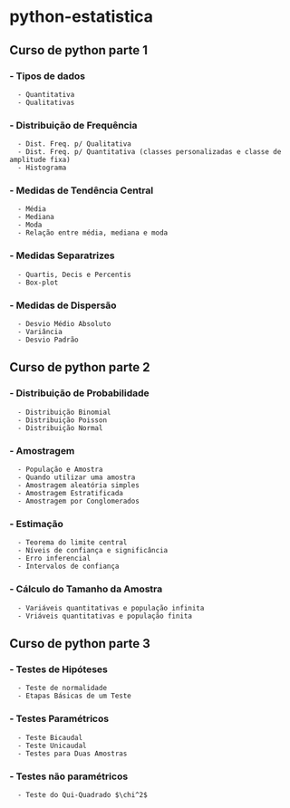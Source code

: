 # python-estatistica
## Curso de python parte 1
### - Tipos de dados
      - Quantitativa
      - Qualitativas
### - Distribuição de Frequência
      - Dist. Freq. p/ Qualitativa
      - Dist. Freq. p/ Quantitativa (classes personalizadas e classe de amplitude fixa)
      - Histograma
### - Medidas de Tendência Central
      - Média
      - Mediana
      - Moda
      - Relação entre média, mediana e moda
### - Medidas Separatrizes
      - Quartis, Decis e Percentis
      - Box-plot
### - Medidas de Dispersão
      - Desvio Médio Absoluto
      - Variância
      - Desvio Padrão
     
## Curso de python parte 2
### - Distribuição de Probabilidade
      - Distribuição Binomial
      - Distribuição Poisson
      - Distribuição Normal
### - Amostragem
      - População e Amostra
      - Quando utilizar uma amostra
      - Amostragem aleatória simples
      - Amostragem Estratificada
      - Amostragem por Conglomerados
### - Estimação
      - Teorema do limite central
      - Níveis de confiança e significância
      - Erro inferencial
      - Intervalos de confiança
### - Cálculo do Tamanho da Amostra
      - Variáveis quantitativas e população infinita
      - Vriáveis quantitativas e população finita
      
## Curso de python parte 3
### - Testes de Hipóteses
      - Teste de normalidade
      - Etapas Básicas de um Teste
### - Testes Paramétricos 
      - Teste Bicaudal
      - Teste Unicaudal
      - Testes para Duas Amostras
### - Testes não paramétricos
      - Teste do Qui-Quadrado $\chi^2$

